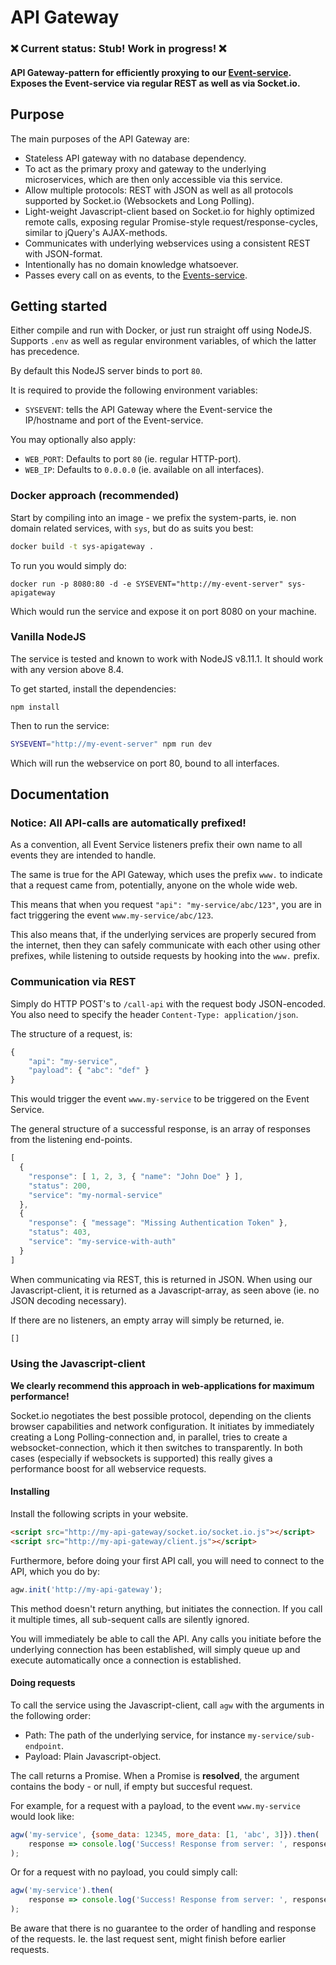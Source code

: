 # API Gateway

### ❌ Current status: Stub! Work in progress! ❌

#### API Gateway-pattern for efficiently proxying to our [Event-service](https://github.com/bitnissen/NodeJS-EventService/tree/master). Exposes the Event-service via regular REST as well as via Socket.io.

## Purpose

The main purposes of the API Gateway are:

- Stateless API gateway with no database dependency.
- To act as the primary proxy and gateway to the underlying microservices, which are then only accessible via this service.
- Allow multiple protocols: REST with JSON as well as all protocols supported by Socket.io (Websockets and Long Polling).
- Light-weight Javascript-client based on Socket.io for highly optimized remote calls, exposing regular Promise-style request/response-cycles, similar to jQuery's AJAX-methods.
- Communicates with underlying webservices using a consistent REST with JSON-format.
- Intentionally has no domain knowledge whatsoever.
- Passes every call on as events, to the [Events-service](https://github.com/bitnissen/NodeJS-EventService/tree/master).

## Getting started

Either compile and run with Docker, or just run straight off using NodeJS. Supports `.env` as well as regular environment variables, of which the latter has precedence.

By default this NodeJS server binds to port `80`.

It is required to provide the following environment variables:

-  `SYSEVENT`: tells the API Gateway where the Event-service the IP/hostname and port of the Event-service.

You may optionally also apply:

- `WEB_PORT`: Defaults to port `80` (ie. regular HTTP-port).
- `WEB_IP`: Defaults to `0.0.0.0` (ie. available on all interfaces).

### Docker approach (recommended)

Start by compiling into an image - we prefix the system-parts, ie. non domain related services, with `sys`, but do as suits you best:

```bash
docker build -t sys-apigateway .
```

To run you would simply do:

```shell
docker run -p 8080:80 -d -e SYSEVENT="http://my-event-server" sys-apigateway
```

Which would run the service and expose it on port 8080 on your machine.

### Vanilla NodeJS

The service is tested and known to work with NodeJS v8.11.1. It should work with any version above 8.4.

To get started, install the dependencies:

```shell
npm install
```

Then to run the service:

```bash
SYSEVENT="http://my-event-server" npm run dev
```

Which will run the webservice on port 80, bound to all interfaces.

## Documentation

### Notice: All API-calls are automatically prefixed!

As a convention, all Event Service listeners prefix their own name to all events they are intended to handle.

The same is true for the API Gateway, which uses the prefix `www.` to indicate that a request came from, potentially, anyone on the whole wide web.

This means that when you request `"api": "my-service/abc/123"`, you are in fact triggering the event `www.my-service/abc/123`.

This also means that, if the underlying services are properly secured from the internet, then they can safely communicate with each other using other prefixes, while listening to outside requests by hooking into the `www.` prefix.

### Communication via REST

Simply do HTTP POST's to `/call-api` with the request body JSON-encoded. You also need to specify the header `Content-Type: application/json`.

The structure of a request, is:

```javascript
{
    "api": "my-service",
    "payload": { "abc": "def" }
}
```

This would trigger the event `www.my-service` to be triggered on the Event Service.

The general structure of a successful response, is an array of responses from the listening end-points.

```javascript
[
  {
    "response": [ 1, 2, 3, { "name": "John Doe" } ],
    "status": 200,
    "service": "my-normal-service"
  },
  {
    "response": { "message": "Missing Authentication Token" },
    "status": 403,
    "service": "my-service-with-auth"
  }
]
```

When communicating via REST, this is returned in JSON. When using our Javascript-client, it is returned as a Javascript-array, as seen above (ie. no JSON decoding necessary).

If there are no listeners, an empty array will simply be returned, ie.

```javascript
[]
```

### Using the Javascript-client

**We clearly recommend this approach in web-applications for maximum performance!**

Socket.io negotiates the best possible protocol, depending on the clients browser capabilities and network configuration. It initiates by immediately creating a Long Polling-connection and, in parallel, tries to create a websocket-connection, which it then switches to transparently. In both cases (especially if websockets is supported) this really gives a performance boost for all webservice requests.

#### Installing

Install the following scripts in your website.

```html
<script src="http://my-api-gateway/socket.io/socket.io.js"></script>
<script src="http://my-api-gateway/client.js"></script>
```

Furthermore, before doing your first API call, you will need to connect to the API, which you do by:

```javascript
agw.init('http://my-api-gateway');
```

This method doesn't return anything, but initiates the connection. If you call it multiple times, all sub-sequent calls are silently ignored.

You will immediately be able to call the API. Any calls you initiate before the underlying connection has been established, will simply queue up and execute automatically once a connection is established.

#### Doing requests

To call the service using the Javascript-client, call `agw` with the arguments in the following order:

- Path: The path of the underlying service, for instance `my-service/sub-endpoint`.
- Payload: Plain Javascript-object.

The call returns a Promise. When a Promise is **resolved**, the argument contains the body - or null, if empty but succesful request.

For example, for a request with a payload, to the event `www.my-service` would look like:

```javascript
agw('my-service', {some_data: 12345, more_data: [1, 'abc', 3]}).then(
    response => console.log('Success! Response from server: ', response)
);
```

Or for a request with no payload, you could simply call:

```javascript
agw('my-service').then(
    response => console.log('Success! Response from server: ', response)
);
```

Be aware that there is no guarantee to the order of handling and response of the requests. Ie. the last request sent, might finish before earlier requests.